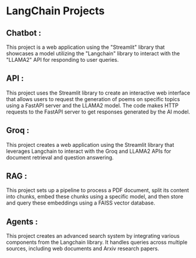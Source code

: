 # LangChain Projects
## Chatbot : 
This project is a web application using the "Streamlit" library that showcases a model utilizing the "Langchain" library to interact with the "LLAMA2" API for responding to user queries.
## API :
This project uses the Streamlit library to create an interactive web interface that allows users to request the generation of poems on specific topics using a FastAPI server and the LLAMA2 model. The code makes HTTP requests to the FastAPI server to get responses generated by the AI model.
## Groq :
This project creates a web application using the Streamlit library that leverages Langchain to interact with the Groq and LLAMA2 APIs for document retrieval and question answering.
## RAG : 
This project sets up a pipeline to process a PDF document, split its content into chunks, embed these chunks using a specific model, and then store and query these embeddings using a FAISS vector database.
## Agents : 
This project creates an advanced search system by integrating various components from the Langchain library. It handles queries across multiple sources, including web documents and Arxiv research papers. 


